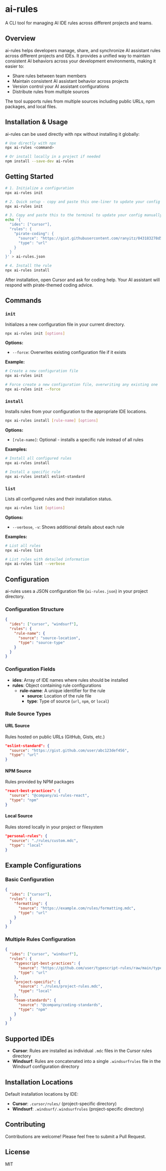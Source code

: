 # ai-rules

A CLI tool for managing AI IDE rules across different projects and teams.

## Overview

ai-rules helps developers manage, share, and synchronize AI assistant rules across different projects and IDEs. It provides a unified way to maintain consistent AI behaviors across your development environments, making it easier to:

- Share rules between team members
- Maintain consistent AI assistant behavior across projects
- Version control your AI assistant configurations
- Distribute rules from multiple sources

The tool supports rules from multiple sources including public URLs, npm packages, and local files.

## Installation & Usage

ai-rules can be used directly with npx without installing it globally:

```bash
# Use directly with npx
npx ai-rules <command>

# Or install locally in a project if needed
npm install --save-dev ai-rules
```

## Getting Started

```bash
# 1. Initialize a configuration
npx ai-rules init

# 2. Quick setup - copy and paste this one-liner to update your config
npx ai-rules init

# 3. Copy and paste this to the terminal to update your config manually
echo '{
  "ides": ["cursor"],
  "rules": {
    "pirate-coding": {
      "source": "https://gist.githubusercontent.com/ranyitz/043183278d5ec0cbc65ebf24a9ee57bd/raw/b4ec0c74c6f9aec3054a7ef7a6821bc94c84fe74/pirate-coding-rule.mdc",
      "type": "url"
    }
  }
}' > ai-rules.json

# 4. Install the rule
npx ai-rules install
```

After installation, open Cursor and ask for coding help. Your AI assistant will respond with pirate-themed coding advice.

## Commands

### `init`

Initializes a new configuration file in your current directory.

```bash
npx ai-rules init [options]
```

**Options:**

- `--force`: Overwrites existing configuration file if it exists

**Example:**

```bash
# Create a new configuration file
npx ai-rules init

# Force create a new configuration file, overwriting any existing one
npx ai-rules init --force
```

### `install`

Installs rules from your configuration to the appropriate IDE locations.

```bash
npx ai-rules install [rule-name] [options]
```

**Options:**

- `[rule-name]`: Optional - installs a specific rule instead of all rules

**Examples:**

```bash
# Install all configured rules
npx ai-rules install

# Install a specific rule
npx ai-rules install eslint-standard
```

### `list`

Lists all configured rules and their installation status.

```bash
npx ai-rules list [options]
```

**Options:**

- `--verbose`, `-v`: Shows additional details about each rule

**Examples:**

```bash
# List all rules
npx ai-rules list

# List rules with detailed information
npx ai-rules list --verbose
```

## Configuration

ai-rules uses a JSON configuration file (`ai-rules.json`) in your project directory.

### Configuration Structure

```json
{
  "ides": ["cursor", "windsurf"],
  "rules": {
    "rule-name": {
      "source": "source-location",
      "type": "source-type"
    }
  }
}
```

### Configuration Fields

- **ides**: Array of IDE names where rules should be installed
- **rules**: Object containing rule configurations
  - **rule-name**: A unique identifier for the rule
    - **source**: Location of the rule file
    - **type**: Type of source (`url`, `npm`, or `local`)

### Rule Source Types

#### URL Source

Rules hosted on public URLs (GitHub, Gists, etc.)

```json
"eslint-standard": {
  "source": "https://gist.github.com/user/abc123def456",
  "type": "url"
}
```

#### NPM Source

Rules provided by NPM packages

```json
"react-best-practices": {
  "source": "@company/ai-rules-react",
  "type": "npm"
}
```

#### Local Source

Rules stored locally in your project or filesystem

```json
"personal-rules": {
  "source": "./rules/custom.mdc",
  "type": "local"
}
```

## Example Configurations

### Basic Configuration

```json
{
  "ides": ["cursor"],
  "rules": {
    "formatting": {
      "source": "https://example.com/rules/formatting.mdc",
      "type": "url"
    }
  }
}
```

### Multiple Rules Configuration

```json
{
  "ides": ["cursor", "windsurf"],
  "rules": {
    "typescript-best-practices": {
      "source": "https://github.com/user/typescript-rules/raw/main/typescript.mdc",
      "type": "url"
    },
    "project-specific": {
      "source": "./rules/project-rules.mdc",
      "type": "local"
    },
    "team-standards": {
      "source": "@company/coding-standards",
      "type": "npm"
    }
  }
}
```

## Supported IDEs

- **Cursor**: Rules are installed as individual `.mdc` files in the Cursor rules directory
- **Windsurf**: Rules are concatenated into a single `.windsurfrules` file in the Windsurf configuration directory

## Installation Locations

Default installation locations by IDE:

- **Cursor**: `.cursor/rules/` (project-specific directory)
- **Windsurf**: `.windsurf/.windsurfrules` (project-specific directory)

## Contributing

Contributions are welcome! Please feel free to submit a Pull Request.

## License

MIT
